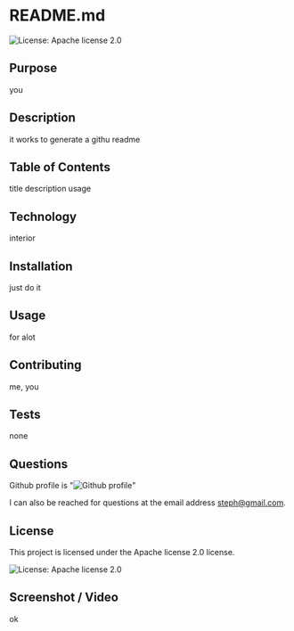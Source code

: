 # README.md

  ![License: Apache license 2.0](https://img.shields.io/badge/License-Apachelicense2.0-orange)

  ## Purpose
  you

  ## Description
  it works to generate a githu readme

  ## Table of Contents
  title description usage

  ## Technology
  interior

  ## Installation
  just do it

  ## Usage
  for alot

  ## Contributing
  me, you

  ## Tests
  none

  ## Questions
  Github profile is "![Github profile](https://github.com/code587)" 

  I can also be reached for questions at the email address  steph@gmail.com.


  ## License

  This project is licensed under the Apache license 2.0 license.

  ![License: Apache license 2.0](https://www.apache.org/licenses/) 


  ## Screenshot / Video
  ok
